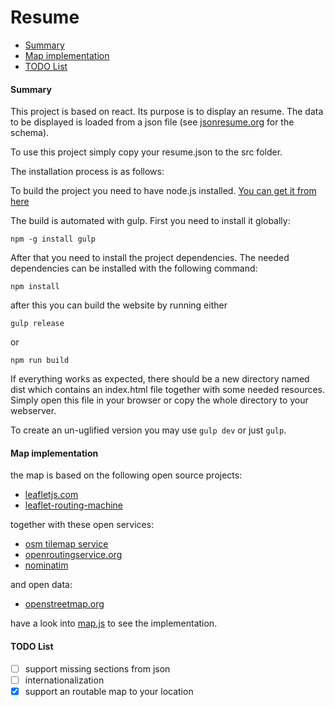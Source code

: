 # Resume

- [Summary](#summary)
- [Map implementation](#map-implementation)
- [TODO List](#todo-list)

#### Summary
This project is based on react. Its purpose is to display an resume. 
The data to be displayed is loaded from a json file (see [jsonresume.org](https://jsonresume.org/) for the schema).

To use this project simply copy your resume.json to the src folder.

The installation process is as follows:

To build the project you need to have node.js installed. [You can get it from here](https://nodejs.org/en/download/)

The build is automated with gulp. First you need to install it globally:

```
npm -g install gulp
```

After that you need to install the project dependencies. The needed dependencies can be installed with
the following command: 

```
npm install
```
after this you can build the website by running either
```
gulp release
```
or 
```
npm run build
```

If everything works as expected, there should be a new directory
named dist which contains an index.html file together with
some needed resources. Simply open this file in your browser or copy
the whole directory to your webserver.

To create an un-uglified version you may use ```gulp dev``` or just ```gulp```.

#### Map implementation
the map is based on the following open source projects:

- [leafletjs.com](http://leafletjs.com/)
- [leaflet-routing-machine](http://www.liedman.net/leaflet-routing-machine/)

together with these open services:

- [osm tilemap service](http://wiki.openstreetmap.org/wiki/Standard_tile_layer)
- [openroutingservice.org](http://openrouteservice.org)
- [nominatim](https://nominatim.openstreetmap.org/)

and open data:

- [openstreetmap.org](http://www.openstreetmap.org)

have a look into [map.js](src/views/app/resume/components/map.js) to see the implementation.

#### TODO List
- [ ] support missing sections from json
- [ ] internationalization
- [X] support an routable map to your location